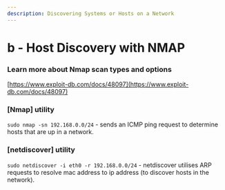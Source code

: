 ```yaml
---
description: Discovering Systems or Hosts on a Network
---
```


# b - Host Discovery with NMAP

### Learn more about Nmap scan types and options

[https://www.exploit-db.com/docs/48097](https://www.exploit-db.com/docs/48097)

### \[Nmap] utility

`sudo nmap -sn 192.168.0.0/24` - sends an ICMP ping request to determine hosts that are up in a network.

### \[netdiscover] utility

`sudo netdiscover -i eth0 -r 192.168.0.0/24` - netdiscover utilises ARP requests to resolve mac address to ip address (to discover hosts in the network).

